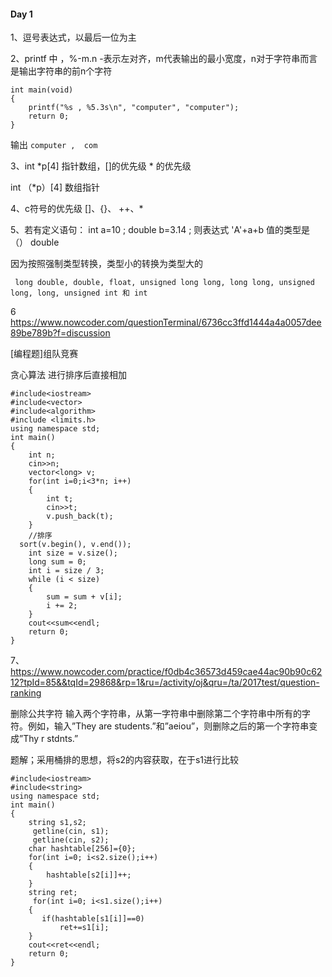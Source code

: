 #### Day 1

1、逗号表达式，以最后一位为主

2、printf 中 ，%-m.n     -表示左对齐，m代表输出的最小宽度，n对于字符串而言是输出字符串的前n个字符

```
int main(void)
{ 
	printf("%s , %5.3s\n", "computer", "computer");
	return 0;
}
```

输出  `computer ,  com` 

3、int *p[4]  指针数组，[]的优先级 * 的优先级

   int （*p）[4]     数组指针

4、c符号的优先级  []、{}、 ++、*

5、若有定义语句： int a=10 ; double b=3.14 ; 则表达式 'A'+a+b 值的类型是（）  double

因为按照强制类型转换，类型小的转换为类型大的   

` long double, double, float, unsigned long long, long long, unsigned long, long, unsigned int 和 int`

6 https://www.nowcoder.com/questionTerminal/6736cc3ffd1444a4a0057dee89be789b?f=discussion

[编程题]组队竞赛 

贪心算法 进行排序后直接相加

```
#include<iostream>
#include<vector>
#include<algorithm>
#include <limits.h>
using namespace std;
int main()
{
    int n;
    cin>>n;
    vector<long> v;
    for(int i=0;i<3*n; i++)
    {
        int t;
        cin>>t;
        v.push_back(t);
    }
    //排序
  sort(v.begin(), v.end());
	int size = v.size();
	long sum = 0;
	int i = size / 3;
	while (i < size)
	{
		sum = sum + v[i];
		i += 2;
	}
    cout<<sum<<endl;
    return 0;
}
```

7、https://www.nowcoder.com/practice/f0db4c36573d459cae44ac90b90c6212?tpId=85&&tqId=29868&rp=1&ru=/activity/oj&qru=/ta/2017test/question-ranking

删除公共字符 输入两个字符串，从第一字符串中删除第二个字符串中所有的字符。例如，输入”They are students.”和”aeiou”，则删除之后的第一个字符串变成”Thy r stdnts.”

题解；采用桶排的思想，将s2的内容获取，在于s1进行比较

```
#include<iostream>
#include<string>
using namespace std;
int main()
{
    string s1,s2;
     getline(cin, s1); 
     getline(cin, s2); 
    char hashtable[256]={0};
    for(int i=0; i<s2.size();i++)
    {
        hashtable[s2[i]]++;
    }
    string ret;
     for(int i=0; i<s1.size();i++)
    {
       if(hashtable[s1[i]]==0)
           ret+=s1[i];
    }
    cout<<ret<<endl;
    return 0;
}
```

